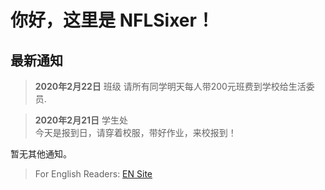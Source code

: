 # 你好，这里是 NFLSixer！

## 最新通知
>**2020年2月22日** 班级
>请所有同学明天每人带200元班费到学校给生活委员.

>**2020年2月21日** 学生处  
>今天是报到日，请穿着校服，带好作业，来校报到！  

暂无其他通知。

>For English Readers: [EN Site](en/)

